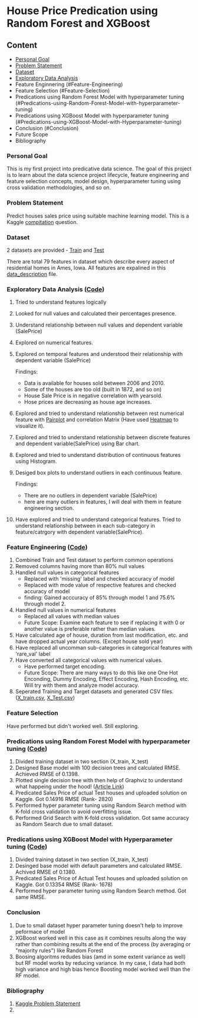 # House Price Predication using Random Forest and XGBoost 

## Content

- [Personal Goal](#Personal-Goal)
- [Problem Statement](#Problem-Statement)
- [Dataset](#Dataset)
- [Exploratory Data Analysis](#Exploratory-Data-Analysis)
- Feature Enginnering (#Feature-Engineering)
- Feature Selection (#Feature-Selection)
- Predications using Random Forest Model with hyperparameter tuning (#Predications-using-Random-Forest-Model-with-hyperparameter-tuning)
- Predications using XGBoost Model with hyperparameter tuning (#Predications-using-XGBoost-Model-with-Hyperparameter-tuning)
- Conclusion (#Conclusion)
- Future Scope 
- Bibliography


### Personal Goal

This is my first project into predicative data science. The goal of this project is to learn about the data science project lifecycle, feature engineering and feature selection concepts, model design, hyperparameter tuning using cross validation methodologies, and so on.

### Problem Statement 

Predict houses sales price using suitable machine learning model. This is a Kaggle [compitation](https://www.kaggle.com/c/house-prices-advanced-regression-techniques/overview) question. 

### Dataset 

2 datasets are provided - [Train](https://github.com/swapnilsethi/Stat-5000/blob/main/train.csv) and [Test](https://github.com/swapnilsethi/Stat-5000/blob/main/test.csv)

There are total 79 features in dataset which describe every aspect of residential homes in Ames, Iowa. 
All features are expalined in this [data_description](https://github.com/swapnilsethi/Stat-5000/blob/main/data_description.txt) file.

### Exploratory Data Analysis ([Code](https://github.com/swapnilsethi/Stat-5000/blob/main/House_Price_Predication_EDA.ipynb))

1. Tried to understand features logically
2. Looked for null values and calculated their percentages presence.
3. Understand relationship between null values and dependent variable (SalePrice)
4. Explored on numerical features.
5. Explored on temporal features and understood their relationship with dependent variable (SalePrice)
   
   Findings: 
   - Data is available for houses sold between 2006 and 2010.
   - Some of the houses are too old (built in 1872, and so on)
   - House Sale Price is in negative correlation with yearsold.
   - Hose prices are decreasing as house age increases.
6. Explored and tried to understand relationship between rest numerical feature with [Pairplot](https://github.com/swapnilsethi/Stat-5000/blob/main/Pairplot.png) and correlation Matrix (Have used [Heatmap](https://github.com/swapnilsethi/Stat-5000/blob/main/Cormat.png) to visualize it).
7. Explored and tried to understand relationship between discrete features and dependent variable(SalePrice) using Bar chart.
8. Explored and tried to understand distribution of continuous features using Histogram.
9. Desiged box plots to understand outliers in each continuous feature.
   
   Findings: 
   - There are no outliers in dependent variable (SalePrice)
   - here are many outliers in features, I will deal with them in feature engineering section.
10. Have explored and tried to understand categorical features. Tried to understand relationship between in each sub-category in feature/catrgory with dependent variable(SalePrice).
   
### Feature Engineering ([Code](https://github.com/swapnilsethi/Stat-5000/blob/main/Feature_Engg.ipynb))

1. Combined Train and Test dataset to perform common operations
2. Removed columns having more than 80% null values
3. Handled null values in categorical features 
   - Replaced with 'missing' label and checked accuracy of model
   - Replaced with mode value of respective features and checked accuracy of model
   - finding:  Gained acccuracy of 85% through model 1 and 75.6% through model 2.
4. Handled null values in numerical features
   - Replaced all values with median values
   - Future Scope: Examine each feature to see if replacing it with 0 or another value is preferable rather than median values.
5. Have calculated age of house, duration from last modification, etc. and have dropped actual year columns. (Except house sold year) 
6. Have replaced all uncomman sub-categories in categorical features with 'rare_val' label
7. Have converted all categorical values with numerical values.
   - Have performed target encoding.
   - Future Scope:  There are many ways to do this like one One Hot Enconding, Dummy Encoding, Effect Encoding, Hash Encoding, etc. Will try with them and analyze model accuracy.
8. Seperated Training and Target datasets and generated CSV files. ([X_train.csv](https://github.com/swapnilsethi/Stat-5000/blob/main/X_train.csv), [X_Test.csv](https://github.com/swapnilsethi/Stat-5000/blob/main/X_test.csv))

### Feature Selection
Have performed but didn't worked well. Still exploring.

### Predications using Random Forest Model with hyperparameter tuning ([Code](https://github.com/swapnilsethi/Stat-5000/blob/main/RF_Model_and_Predictions.ipynb))

1. Divided training dataset in two section (X_train, X_test)
2. Designed Base model with 100 decision trees and calculated RMSE. Achieved RMSE of 0.1398.
3. Plotted single decision tree with then help of Graphviz to understand what happeing under the hood! ([Article Link](https://towardsdatascience.com/visualizing-decision-trees-with-python-scikit-learn-graphviz-matplotlib-1c50b4aa68dc))  
4. Predicated Sales Price of actual Test houses and uploaded solution on Kaggle. Got 0.14916 RMSE (Rank- 2820)
5. Performed hyper parameter tuning using Random Search method with K-fold cross validation to avoid overfitting issue. 
6. Performed Grid Search with K-fold cross validation. Got same accuracy as Random Search due to small dataset. 

### Predications using XGBoost Model with Hyperparameter tuning ([Code](https://github.com/swapnilsethi/Stat-5000/blob/main/Model_with_XGBoost.ipynb))

1. Divided training dataset in two section (X_train, X_test)
2. Desinged base model with default parameters and calculated RMSE. Achived RMSE of 0.1380. 
3. Predicated Sales Price of Actual Test houses and uploaded solution on Kaggle. Got 0.13354 RMSE (Rank- 1678)
4. Performed hyper parameter tuning using Random Search method. Got same RMSE.

### Conclusion
1. Due to small dataset hyper parameter tuning doesn't help to improve peformace of model
2. XGBoost worked well in this case as it combines results along the way rather than combining results at the end of the process (by averaging or "majority rules") like Random Forest
3. Boosing algoritms redudes bias (amd in some extent variance as well) but RF model works by reducing variance. In my case, I data had both high variance and high bias hence Boosting model worked well than the RF model.

### Bibliography

1. [Kaggle Problem Statement](https://www.kaggle.com/c/house-prices-advanced-regression-techniques/overview)
2. 
